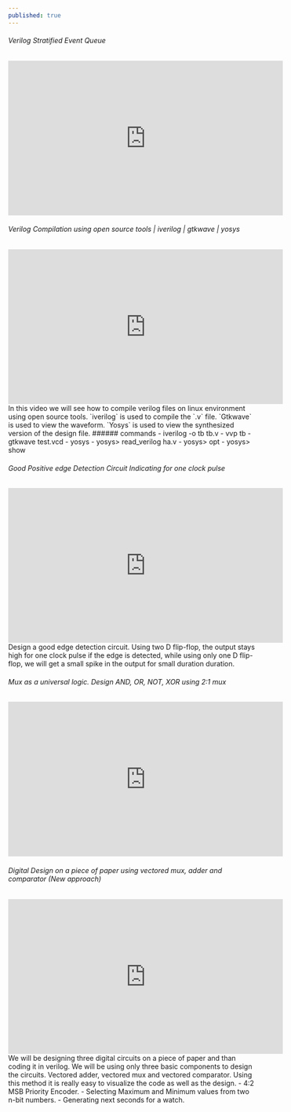 ```yaml
---
published: true
---
```

###### Verilog Stratified Event Queue
<iframe width="560" height="315" src="https://www.youtube.com/embed/FExnMzqH_Wk" title="YouTube video player" frameborder="0" allow="accelerometer; autoplay; clipboard-write; encrypted-media; gyroscope; picture-in-picture" allowfullscreen></iframe>


###### Verilog Compilation using open source tools | iverilog | gtkwave | yosys
<iframe width="560" height="315" src="https://www.youtube.com/embed/Y3YJvkR-XR4" title="YouTube video player" frameborder="0" allow="accelerometer; autoplay; clipboard-write; encrypted-media; gyroscope; picture-in-picture" allowfullscreen></iframe>
In this video we will see how to compile verilog files on linux environment using open source tools.
`iverilog` is used to compile the `.v` file.
`Gtkwave` is used to view the waveform.
`Yosys` is used to view the synthesized version of the design file.
###### commands
 - iverilog -o tb tb.v
 - vvp tb
 - gtkwave test.vcd
 - yosys
 	- yosys> read_verilog ha.v
    - yosys> opt
    - yosys> show


###### Good Positive edge Detection Circuit Indicating for one clock pulse
<iframe width="560" height="315" src="https://www.youtube.com/embed/DV8X_fsI7mI" title="YouTube video player" frameborder="0" allow="accelerometer; autoplay; clipboard-write; encrypted-media; gyroscope; picture-in-picture" allowfullscreen></iframe>
Design a good edge detection circuit. Using two D flip-flop, the output stays high for one clock pulse if the edge is detected, while using only one D flip-flop, we will get a small spike in the output for small duration duration.


###### Mux as a universal logic. Design AND, OR, NOT, XOR using 2:1 mux
<iframe width="560" height="315" src="https://www.youtube.com/embed/zYY1MTP3NVE" title="YouTube video player" frameborder="0" allow="accelerometer; autoplay; clipboard-write; encrypted-media; gyroscope; picture-in-picture" allowfullscreen></iframe>


###### Digital Design on a piece of paper using vectored mux, adder and comparator (New approach)
<iframe width="560" height="315" src="https://www.youtube.com/embed/g8I3lX3NaJw" title="YouTube video player" frameborder="0" allow="accelerometer; autoplay; clipboard-write; encrypted-media; gyroscope; picture-in-picture" allowfullscreen></iframe>
We will be designing three digital circuits on a piece of paper and than coding it in verilog. We will be using only three basic components to design the circuits. Vectored adder, vectored mux and vectored comparator. Using this method it is really easy to visualize the code as well as the design.
 - 4:2 MSB Priority Encoder.
 - Selecting Maximum and Minimum values from two n-bit numbers.
 - Generating next seconds for a watch.